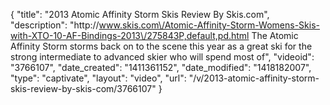 {
    "title": "2013 Atomic Affinity Storm Skis Review By Skis.com",
    "description": "http:\/\/www.skis.com\/Atomic-Affinity-Storm-Womens-Skis-with-XTO-10-AF-Bindings-2013\/275843P,default,pd.html  The Atomic Affinity Storm storms back on to the scene this year as a great ski for the strong intermediate to advanced skier who will spend most of",
    "videoid": "3766107",
    "date_created": "1411361152",
    "date_modified": "1418182007",
    "type": "captivate",
    "layout": "video",
    "url": "\/v\/2013-atomic-affinity-storm-skis-review-by-skis-com\/3766107"
}